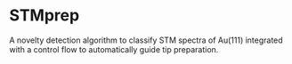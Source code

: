 # STMprep
A novelty detection algorithm to classify STM spectra of Au(111) integrated with a control flow to automatically guide tip preparation.
